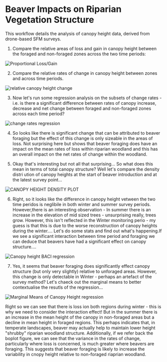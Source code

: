 # Beaver Impacts on Riparian Vegetation Structure

This workflow details the analysis of canopy height data, derived from drone-based SFM surveys.

1. Compare the relative areas of loss and gain in canopy height between the foraged and non-foraged zones across the two time periods:

![Proportional Loss/Gain](/NewPlots/Amount_of_change.jpg) 

2. Compare the relative rates of change in canopy height between zones and across time periods.

![relative canopy height change](/NewPlots/boxplot_by_change.jpg)

3. Now let's run some regression analysis on the subsets of change rates - i.e. is there a significant difference between rates of canopy increase, decrease and net change between foraged and non-foraged zones across each time period?

![change rates regression](/NewPlots/regression_summary.jpg)

4. So looks like there is significant change that can be attributed to beaver foraging but the effect of this change is only sizeable in the areas of loss. Not surprising here but shows that beaver foraging does have an impact on the mean rates of loss within riparian woodland and this has an overall impact on the net rates of change within the woodland.

5. Okay that's interesting but not all that surprising... So what does this mean in terms of total canopy structure? Well let's compare the density distri ution of canopy heights at the start of beaver introduction and at the latest survey point...

![CANOPY HEIGHT DENSITY PLOT](NewPlots/CanopyHeightCompare.jpg)

6. Right, so it looks like the difference in canopy height vetween the two time peridos is neglibile in both winter and summer survey periods. However,there is an interesting observation - In summer there is an increase in the elevation of mid sized trees - unsurprising really, trees grow. However, this isn't reflected in the Winter monitoring perio - my guess is that this is due to the worse reconstruction of canopy heights during the winter.... Let's do some stats and find out what's happening.If we see a significant interaction between time period and foraging we can deduce that beavers have had a significant effect on canopy structure....

![Canopy height BACI regression](/NewPlots/BACI_regSumm.jpg)

7. Yes, it seems that beaver foraging does significantly effect canopy structure (but only very slightly) relative to unforaged areas. However, this change is only detectable in Winter - perhaps an artefact of the survey method? Let's chaeck out the marginal means to better contextualise the resutls of the regression...

![Marginal Means of Canopy Height regression](/NewPlots/BACI_MarMeans.jpg)

Right so we can see that there is loss ion both regions during winter - this is why we need to consider the interaction effect! But in the summer there is an increase in the mean height of the canopy in non-foraged areas but a decline in mean height in foraged regions. This perhaps indicates that, in temperate landscapes, beaver may actually help to maintain lower height "shrubby" riparian woodland structure. Additionally, if we refer back the boplot figure, we can see that the variance in the rates of change, particularly where loss is concerned, is much greater where beavers are foraging. This suggests that beaver foraging is likely to increase the variability in cnopy height relative to non-foraged riaprian woodland.


